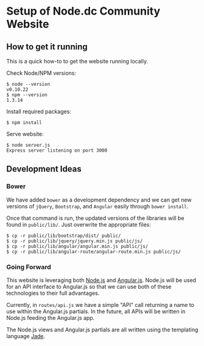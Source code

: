 # Setup of Node.dc Community Website

## How to get it running
This is a quick how-to to get the website running locally.

Check Node/NPM versions:

    $ node --version
    v0.10.22
    $ npm --version
    1.3.14

Install required packages:

    $ npm install

Serve website:

    $ node server.js
    Express server listening on port 3000

## Development Ideas

### Bower
We have added `bower` as a development dependency and we can get new versions of `jQuery`, `Bootstrap`, and `Angular` easily through `bower install`.

Once that command is run, the updated versions of the libraries will be found in `public/lib/`. Just overwrite the appropriate files:

    $ cp -r public/lib/bootstrap/dist/ public/
    $ cp -r public/lib/jquery/jquery.min.js public/js/
    $ cp -r public/lib/angular/angular.min.js public/js/
    $ cp -r public/lib/angular-route/angular-route.min.js public/js/

### Going Forward
This website is leveraging both [Node.js](http://nodejs.org) and [Angular.js](http://angularjs.org/). Node.js will be used for an API interface to Angular.js so that we can use both of these technologies to their full advantages. 

Currently, in `routes/api.js` we have a simple "API" call returning a name to use within the Angular.js partials. In the future, all APIs will be written in Node.js feeding the Angular.js app.

The Node.js views and Angular.js partials are all written using the templating language [Jade](http://jade-lang.com/).